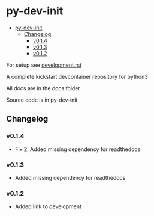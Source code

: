 # py-dev-init

- [py-dev-init](#py-dev-init)
  - [Changelog](#changelog)
    - [v0.1.4](#v014)
    - [v0.1.3](#v013)
    - [v0.1.2](#v012)

For setup see [development.rst](docs/development.rst)

A complete kickstart devcontainer repository for python3  

All docs are in the docs folder  

Source code is in py-dev-init  

## Changelog

### v0.1.4

- Fix 2, Added missing dependency for readthedocs

### v0.1.3

- Added missing dependency for readthedocs

### v0.1.2

- Added link to development
